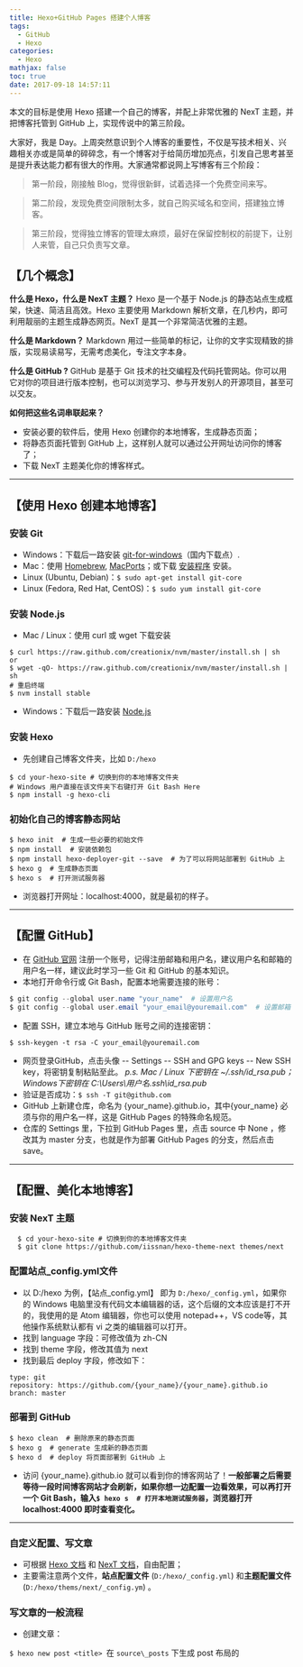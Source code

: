 ```yaml
---
title: Hexo+GitHub Pages 搭建个人博客
tags:
  - GitHub
  - Hexo
categories: 
  - Hexo
mathjax: false
toc: true
date: 2017-09-18 14:57:11
---
```


本文的目标是使用 Hexo 搭建一个自己的博客，并配上非常优雅的 NexT 主题，并把博客托管到 GitHub 上，实现传说中的第三阶段。
 <!-- more -->

大家好，我是 Day。上周突然意识到个人博客的重要性，不仅是写技术相关、兴趣相关亦或是简单的碎碎念，有一个博客对于给简历增加亮点，引发自己思考甚至是提升表达能力都有很大的作用。大家通常都说网上写博客有三个阶段：


> 第一阶段，刚接触 Blog，觉得很新鲜，试着选择一个免费空间来写。

> 第二阶段，发现免费空间限制太多，就自己购买域名和空间，搭建独立博客。

> 第三阶段，觉得独立博客的管理太麻烦，最好在保留控制权的前提下，让别人来管，自己只负责写文章。
>

## 【几个概念】

**什么是 Hexo，什么是 NexT 主题？**
Hexo 是一个基于 Node.js 的静态站点生成框架，快速、简洁且高效。Hexo 主要使用 Markdown 解析文章，在几秒内，即可利用靓丽的主题生成静态网页。NexT 是其一个非常简洁优雅的主题。

**什么是 Markdown？**
Markdown 用过一些简单的标记，让你的文字实现精致的排版，实现易读易写，无需考虑美化，专注文字本身。

**什么是 GitHub ?**
GitHub 是基于 Git 技术的社交编程及代码托管网站。你可以用它对你的项目进行版本控制，也可以浏览学习、参与开发别人的开源项目，甚至可以交友。

**如何把这些名词串联起来？**

- 安装必要的软件后，使用 Hexo 创建你的本地博客，生成静态页面；
- 将静态页面托管到 GitHub 上，这样别人就可以通过公开网址访问你的博客了；
- 下载 NexT 主题美化你的博客样式。

------

## 【使用 Hexo 创建本地博客】

### 安装 Git

- Windows：下载后一路安装 [git-for-windows](https://github.com/waylau/git-for-win)（国内下载点）.
- Mac：使用 [Homebrew](http://mxcl.github.com/homebrew/), [MacPorts](http://www.macports.org/)；或下载 [安装程序](http://sourceforge.net/projects/git-osx-installer/) 安装。
- Linux (Ubuntu, Debian)：`$ sudo apt-get install git-core`
- Linux (Fedora, Red Hat, CentOS)：`$ sudo yum install git-core`


### 安装 Node.js

- Mac / Linux：使用 curl 或 wget 下载安装

```shell
$ curl https://raw.github.com/creationix/nvm/master/install.sh | sh
or
$ wget -qO- https://raw.github.com/creationix/nvm/master/install.sh | sh
# 重启终端
$ nvm install stable
```


- Windows：下载后一路安装 [Node.js](https://nodejs.org/en/)


### 安装 Hexo

- 先创建自己博客文件夹，比如 `D:/hexo`

```shell
$ cd your-hexo-site # 切换到你的本地博客文件夹
# Windows 用户直接在该文件夹下右键打开 Git Bash Here
$ npm install -g hexo-cli
```


### 初始化自己的博客静态网站

```shell
$ hexo init  # 生成一些必要的初始文件
$ npm install  # 安装依赖包
$ npm install hexo-deployer-git --save  # 为了可以将网站部署到 GitHub 上
$ hexo g  # 生成静态页面
$ hexo s  # 打开测试服务器
```
- 浏览器打开网址：localhost:4000，就是最初的样子。

-----

## 【配置 GitHub】

- 在 [GitHub 官网](https://github.com/) 注册一个账号，记得注册邮箱和用户名，建议用户名和邮箱的用户名一样，建议此时学习一些 Git 和 GitHub 的基本知识。
- 本地打开命令行或 Git Bash，配置本地需要连接的账号：

```powershell
$ git config --global user.name "your_name"  # 设置用户名
$ git config --global user.email "your_email@youremail.com"  # 设置邮箱
```

- 配置 SSH，建立本地与 GitHub 账号之间的连接密钥：

```shell
$ ssh-keygen -t rsa -C your_email@youremail.com
```

- 网页登录GitHub，点击头像 -- Settings -- SSH and GPG keys -- New SSH key，将密钥复制粘贴至此。
  *p.s. Mac / Linux 下密钥在 ~/.ssh/id_rsa.pub；Windows下密钥在 C:\Users\用户名\.ssh\id_rsa.pub*
- 验证是否成功：`$ ssh -T git@github.com`
- GitHub 上新建仓库，命名为 {your_name}.github.io，其中{your_name} 必须与你的用户名一样，这是 GitHub Pages 的特殊命名规范。
- 仓库的 Settings 里，下拉到 GitHub Pages 里，点击 source 中 None ，修改其为 master 分支，也就是作为部署 GitHub Pages 的分支，然后点击 save。

-----

## 【配置、美化本地博客】

### 安装 NexT 主题

```shell
  $ cd your-hexo-site # 切换到你的本地博客文件夹
  $ git clone https://github.com/iissnan/hexo-theme-next themes/next
```


### 配置站点_config.yml文件

- 以 D:/hexo 为例，【站点_config.yml】 即为 `D:/hexo/_config.yml`，如果你的 Windows 电脑里没有代码文本编辑器的话，这个后缀的文本应该是打不开的，我使用的是 Atom 编辑器，你也可以使用 notepad++，VS code等，其他操作系统默认都有 vi 之类的编辑器可以打开。
- 找到 language 字段：可修改值为 zh-CN
- 找到 theme 字段，修改其值为 next
- 找到最后 deploy 字段，修改如下：

```
type: git
repository: https://github.com/{your_name}/{your_name}.github.io
branch: master
```


### 部署到 GitHub

```shell
$ hexo clean  # 删除原来的静态页面
$ hexo g  # generate 生成新的静态页面
$ hexo d  # deploy 将页面部署到 GitHub 上
```

- 访问 {your_name}.github.io 就可以看到你的博客网站了！**一般部署之后需要等待一段时间博客网站才会刷新，如果你想一边配置一边看效果，可以再打开一个   Git Bash，输入`$ hexo s  # 打开本地测试服务器`，浏览器打开localhost:4000 即时查看变化。**

-----

### 自定义配置、写文章

- 可根据 [Hexo 文档](https://hexo.io/zh-cn/docs/) 和 [NexT 文档](http://theme-next.iissnan.com/getting-started.html)，自由配置；
- 主要需注意两个文件，**站点配置文件** (`D:/hexo/_config.yml`) 和**主题配置文件**(`D:/hexo/thems/next/_config.ym`) 。

### 写文章的一般流程

- 创建文章：

`$ hexo new post <title> `在 `source\_posts` 下生成 post 布局的<title>.md 文档

- 使用支持 Markdown 的编辑器打开写文章。
- 文章写完后，执行：

```shell
$ hexo clean  # 清理 public 文件夹
$ hexo g  # generate 生成静态网页
$ hexo d  # deploy 部署更新文章到 GitHub Pages
```

![卓别林睡觉.jpg](http://upload-images.jianshu.io/upload_images/4086548-d3412eef2692475c.jpg?imageMogr2/auto-orient/strip%7CimageView2/2/w/1240)
